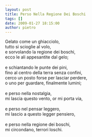 ```yaml
---
layout: post
title: Perso Nella Regione Dei Boschi
tags: []
date: 2009-01-27 18:15:00
author: pietro
---
```

Gelato come un ghiacciolo,<br/>tutto si scioglie al volo,<br/>e sorvolando la regione dei boschi,<br/>ecco le ali appesantite dal gelo;<br/><br/>e schiantando le punte dei pini,<br/>fino al centro della terra senza confini,<br/>cerco un posto forse per lasciar perdere,<br/>o uno per guardare, finalmente lumini;<br/><br/>e perso nella nostalgia,<br/>mi lascia questo vento, or mi porta via,<br/><br/>e perso nel pensar leggero,<br/>mi lascio a questo legger pensiero,<br/><br/>e perso nella regione dei boschi,<br/>mi circondano, terrori loschi.
